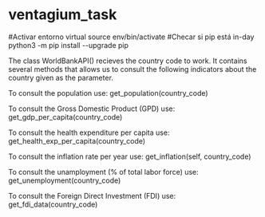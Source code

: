 # ventagium_task
#Activar entorno virtual
source env/bin/activate
#Checar si pip está in-day
python3 -m pip install --upgrade pip

The class WorldBankAPI() recieves the country code to work.
It contains several methods that allows us to consult the following indicators about the country given as the parameter.

To consult the population use:
get_population(country_code)

To consult the Gross Domestic Product (GPD) use:
get_gdp_per_capita(country_code)

To consult the health expenditure per capita use:
get_health_exp_per_capita(country_code)

To consult the inflation rate per year  use:
get_inflation(self, country_code)

To consult the unamployment (% of total labor force) use:
get_unemployment(country_code)

To consult the Foreign Direct Investment (FDI) use:
get_fdi_data(country_code)